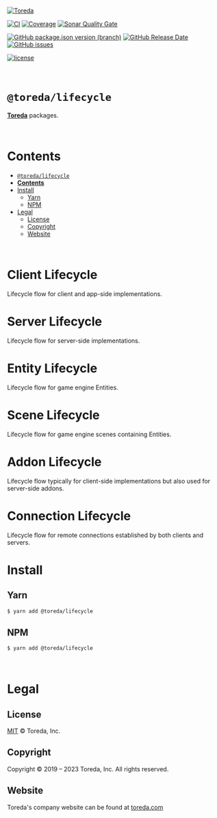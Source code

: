 [![Toreda](https://content.toreda.com/logo/toreda-logo.png)](https://www.toreda.com)

[![CI](https://img.shields.io/github/workflow/status/toreda/lifecycle/CI?style=for-the-badge)](https://github.com/toreda/lifecycle/actions) [![Coverage](https://img.shields.io/sonar/coverage/toreda_lifecycle?server=https%3A%2F%2Fsonarcloud.io&style=for-the-badge)](https://sonarcloud.io/project/activity?graph=coverage&id=toreda_lifecycle) [![Sonar Quality Gate](https://img.shields.io/sonar/quality_gate/toreda_lifecycle?server=https%3A%2F%2Fsonarcloud.io&style=for-the-badge)](https://sonarcloud.io/summary/new_code?id=toreda_lifecycle)

[![GitHub package.json version (branch)](https://img.shields.io/github/package-json/v/toreda/lifecycle/master?style=for-the-badge)](https://github.com/toreda/lifecycle/releases/latest) [![GitHub Release Date](https://img.shields.io/github/release-date/toreda/lifecycle?style=for-the-badge)](https://github.com/toreda/lifecycle/releases/latest) [![GitHub issues](https://img.shields.io/github/issues/toreda/lifecycle?style=for-the-badge)](https://github.com/toreda/lifecycle/issues)

 [![license](https://img.shields.io/github/license/toreda/lifecycle?style=for-the-badge)](https://github.com/toreda/lifecycle/blob/master/LICENSE)

&nbsp;

# `@toreda/lifecycle`

 [**Toreda**](https://www.toreda.com) packages.

&nbsp;

# **Contents**
- [`@toreda/lifecycle`]()
- [**Contents**](#contents)
- [Install](#install)
	- [Yarn](#yarn)
	- [NPM](#npm)
- [Legal](#legal)
	- [License](#license)
	- [Copyright](#copyright)
	- [Website](#website)

&nbsp;

# Client Lifecycle
Lifecycle flow for client and app-side implementations.

# Server Lifecycle
Lifecycle flow for server-side implementations.

# Entity Lifecycle
Lifecycle flow for game engine Entities.

# Scene Lifecycle
Lifecycle flow for game engine scenes containing Entities.

# Addon Lifecycle
Lifecycle flow typically for client-side implementations but also used for server-side addons.

# Connection Lifecycle
Lifecycle flow for remote connections established by both clients and servers.

# Install

## Yarn
```bash
$ yarn add @toreda/lifecycle
```


## NPM
```bash
$ yarn add @toreda/lifecycle
```

&nbsp;
# Legal

## License
[MIT](LICENSE) &copy; Toreda, Inc.


## Copyright
Copyright &copy; 2019 – 2023 Toreda, Inc. All rights reserved.


## Website
Toreda's company website can be found at [toreda.com](https://www.toreda.com)
